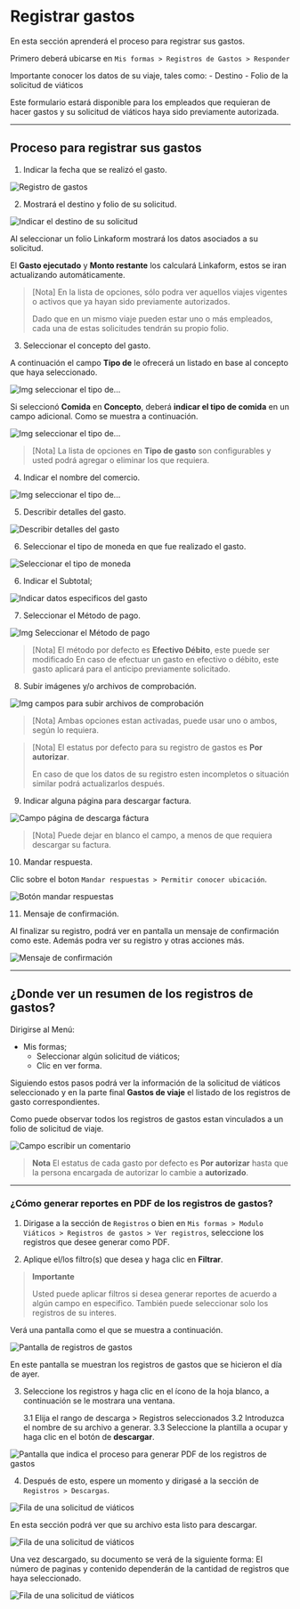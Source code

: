 # Registrar gastos

En esta sección aprenderá el proceso para registrar sus gastos.

Primero deberá ubicarse en ``` Mis formas > Registros de Gastos > Responder ```

Importante conocer los datos de su viaje, tales como:
    - Destino
    - Folio de la solicitud de viáticos


Este formulario estará disponible para los empleados que requieran de hacer gastos y su solicitud de viáticos haya sido previamente autorizada.

---
## Proceso para registrar sus gastos

1. Indicar la fecha que se realizó el gasto.

![Registro de gastos](/imgs/Modulos/Viaticos/forms/registrar-gastos/1-registrar-gastos.png)


2. Mostrará el destino y folio de su solicitud.

![Indicar el destino de su solicitud](/imgs/Modulos/Viaticos/forms/registrar-gastos/2-registrar-gastos.png)

Al seleccionar un folio Linkaform mostrará los datos asociados a su solicitud.

El **Gasto ejecutado** y **Monto restante** los calculará Linkaform, estos se iran actualizando automáticamente.

> [Nota]
> En la lista de opciones, sólo podra ver aquellos viajes vigentes o activos que ya hayan sido previamente autorizados.
>
> Dado que en un mismo viaje pueden estar uno o más empleados, cada una de estas solicitudes tendrán su propio folio.



3. Seleccionar el concepto del gasto.

A continuación el campo **Tipo de** le ofrecerá un listado en base al concepto que haya seleccionado.


![Img seleccionar el tipo de...](/imgs/Modulos/Viaticos/forms/registrar-gastos/3-registrar-gastos.png)

Si seleccionó **Comida** en **Concepto**, deberá **indicar el tipo de comida** en un campo adicional. Como se muestra a continuación.


![Img seleccionar el tipo de...](/imgs/Modulos/Viaticos/forms/registrar-gastos/3-1-registrar-gastos.png)


> [Nota] La lista de opciones en **Tipo de gasto** son configurables y usted podrá agregar o eliminar los que requiera.


4. Indicar el nombre del comercio.

![Img seleccionar el tipo de...](/imgs/Modulos/Viaticos/forms/registrar-gastos/3-2-registrar-gastos.png)


5. Describir detalles del gasto.

![Describir detalles del gasto](/imgs/Modulos/Viaticos/forms/registrar-gastos/4-registrar-gastos.png)


6. Seleccionar el tipo de moneda en que fue realizado el gasto.

![Seleccionar el tipo de moneda](/imgs/Modulos/Viaticos/forms/registrar-gastos/5-registrar-gastos.png)


6. Indicar el Subtotal;

![Indicar datos especificos del gasto](/imgs/Modulos/Viaticos/forms/registrar-gastos/6-registrar-gastos.png)



7. Seleccionar el Método de pago.

![Img Seleccionar el Método de pago](/imgs/Modulos/Viaticos/forms/registrar-gastos/8-registrar-gastos.png)

> [Nota] El método por defecto es **Efectivo   Débito**, este puede ser modificado
> En caso de efectuar un gasto en efectivo o débito, este gasto aplicará para el anticipo previamente solicitado.


8. Subir imágenes y/o archivos de comprobación.

![Img campos para subir archivos de comprobación](/imgs/Modulos/Viaticos/forms/registrar-gastos/9-registrar-gastos.png)

> [Nota] Ambas opciones estan activadas, puede usar uno o ambos, según lo requiera.


> [Nota]
> El estatus por defecto para su registro de gastos es **Por autorizar**.
>
> En caso de que los datos de su registro esten incompletos o situación similar podrá actualizarlos después.
>

9. Indicar alguna página para descargar factura.

![Campo página de descarga fáctura](/imgs/Modulos/Viaticos/forms/registrar-gastos/12-registrar-gastos.png)


> [Nota]
> Puede dejar en blanco el campo, a menos de que requiera descargar su factura.


10. Mandar respuesta.

Clic sobre el boton ```Mandar respuestas > Permitir conocer ubicación```.

![Botón mandar respuestas](/imgs/Modulos/Viaticos/forms/registrar-gastos/14-registrar-gastos.png)



11. Mensaje de confirmación.

Al finalizar su registro, podrá ver en pantalla un mensaje de confirmación como este. Además podra ver su registro y otras acciones más.

![Mensaje de confirmación](/imgs/Modulos/Viaticos/forms/registrar-gastos/15-registrar-gastos.png)


---
## ¿Donde ver un resumen de los registros de gastos?

Dirigirse al Menú:

- Mis formas;
  - Seleccionar algún solicitud de viáticos;
  - Clic en ver forma.

Siguiendo estos pasos podrá ver la información de la solicitud de viáticos seleccionado y en la parte final **Gastos de viaje** el listado de los registros de gasto correspondientes.

Como puede observar todos los registros de gastos estan vinculados a un folio de solicitud de viaje.


![Campo escribir un comentario](/imgs/Modulos/Viaticos/forms/registrar-gastos/1-ver-registro-gastos.png)


> **Nota**
> El estatus de cada gasto por defecto es **Por autorizar** hasta que la persona encargada de autorizar lo cambie a **autorizado**.

---
### ¿Cómo generar reportes en PDF de los registros de gastos?

1. Dirigase a la sección de ``` Registros ``` o bien en ``` Mis formas > Modulo Viáticos > Registros de gastos > Ver registros ```, seleccione los registros que desee generar como PDF.

2. Aplique el/los filtro(s) que desea y haga clic en **Filtrar**.

>**Importante**
>
>Usted puede aplicar filtros si desea generar reportes de acuerdo a algún campo en especifico.
> También puede seleccionar solo los registros de su interes.

Verá una pantalla como el que se muestra a continuación.

![Pantalla de registros de gastos](/imgs/Modulos/Viaticos/forms/autorizar-gastos/1-genera-pdf-gastos.png)

En este pantalla se muestran los registros de gastos que se hicieron el día de ayer.

3. Seleccione los registros y haga clic en el ícono de la hoja blanco, a continuación se le mostrara una ventana.

    3.1 Elija el rango de descarga > Registros seleccionados
    3.2 Introduzca el nombre de su archivo a generar.
    3.3 Seleccione la plantilla a ocupar y haga clic en el botón de **descargar**.


![Pantalla que indica el proceso para generar PDF de los registros de gastos](/imgs/Modulos/Viaticos/forms/autorizar-gastos/2-genera-pdf-gastos.png)


4. Después de esto, espere un momento y dirigasé a la sección de ``` Registros > Descargas ```.


![Fila de una solicitud de viáticos](/imgs/Modulos/Viaticos/forms/solicitar-viatico/2-2-genera-multiple-pdf_Solicitud-viatico.png)


En esta sección podrá ver que su archivo esta listo para descargar.

![Fila de una solicitud de viáticos](/imgs/Modulos/Viaticos/forms/solicitar-viatico/2-3-genera-multiple-pdf_Solicitud-viatico.png)


Una vez descargado, su documento se verá de la siguiente forma:
El número de paginas y contenido dependerán de la cantidad de registros que haya seleccionado.

![Fila de una solicitud de viáticos](/imgs/Modulos/Viaticos/forms/solicitar-viatico/2-4-genera-multiple-pdf_Solicitud-viatico.png)
